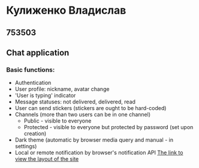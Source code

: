 # Кулиженко Владислав
## 753503
## Chat application
### Basic functions:
-   Authentication
-   User profile: nickname, avatar change
-   'User is typing' indicator
-   Message statuses: not delivered, delivered, read
-   User can send stickers (stickers are ought to be hard-coded)
-   Channels (more than two users can be in one channel)
    - Public - visible to everyone
    - Protected - visible to everyone but protected by password (set upon creation)
-   Dark theme (automatic by browser media query and manual - in settings)
-   Local or remote notification by browser's notification API
[The link to view the layout of the site](https://www.figma.com/file/wRvtHfljokwk0MQXOYBdSl/Desktop-chat?node-id=44%3A0)
